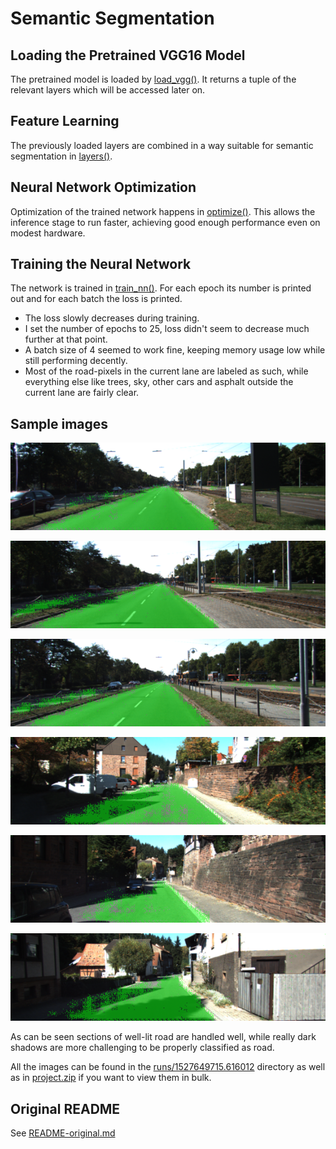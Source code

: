# Semantic Segmentation

## Loading the Pretrained VGG16 Model

The pretrained model is loaded by [load_vgg()](main.py#L20-L42). It returns a tuple of the relevant layers which will be accessed later on.

## Feature Learning

The previously loaded layers are combined in a way suitable for semantic segmentation in [layers()](main.py#L46-L104). 

## Neural Network Optimization

Optimization of the trained network happens in [optimize()](main.py#L108-L135). This allows the inference stage to run faster, achieving good enough performance even on modest hardware.

## Training the Neural Network

The network is trained in [train_nn()](main.py#L139-L168). For each epoch its number is printed out and for each batch the loss is printed.

* The loss slowly decreases during training.
* I set the number of epochs to 25, loss didn't seem to decrease much further at that point.
* A batch size of 4 seemed to work fine, keeping memory usage low while still performing decently.
* Most of the road-pixels in the current lane are labeled as such, while everything else like trees, sky, other cars and asphalt outside the current lane are fairly clear. 

## Sample images
![um_000000.png](runs/1527649715.616012/um_000000.png  "um_000000.png")

![um_000001.png](runs/1527649715.616012/um_000001.png  "um_000001.png")

![um_000002.png](runs/1527649715.616012/um_000002.png  "um_000002.png")

![uu_000090.png](runs/1527649715.616012/uu_000090.png  "uu_000090.png")

![uu_000091.png](runs/1527649715.616012/uu_000091.png  "uu_000091.png")

![uu_000092.png](runs/1527649715.616012/uu_000092.png  "uu_000092.png")

As can be seen sections of well-lit road are handled well, while really dark shadows are more challenging to be properly classified as road.

All the images can be found in the [runs/1527649715.616012](runs/1527649715.616012) directory as well as in [project.zip](project.zip) if you want to view them in bulk.

## Original README
See [README-original.md](README-original.md)
